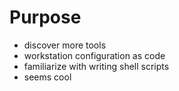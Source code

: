 # Purpose
- discover more tools
- workstation configuration as code 
- familiarize with writing shell scripts
- seems cool 
